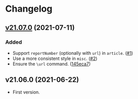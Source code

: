 # Changelog

<a name="v21.07.0"></a>
## [v21.07.0] (2021-07-11)
### Added
- Support `reportNumber` (optionally with `url`) in `article`.
  ([#1](https://github.com/tueda/JHEP-mod.bst/issues/1))
- Use a more consistent style in `misc`.
  ([#2](https://github.com/tueda/JHEP-mod.bst/issues/2))
- Ensure the `\url` command.
  ([145eca7](https://github.com/tueda/JHEP-mod.bst/commit/145eca768af89d6e30d4313c976c800d6486e1ef))


<a name="v21.06.0"></a>
## v21.06.0 (2021-06-22)
- First version.


[v21.07.0]: https://github.com/tueda/JHEP-mod.bst/compare/v21.06.0...v21.07.0
